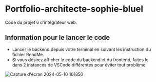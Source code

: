 # Portfolio-architecte-sophie-bluel

Code du projet 6 d'intégrateur web.

## Information pour le lancer le code

 - Lancer le backend depuis votre terminal en suivant les instruction du fichier ReadMe.
 - Si vous désirez afficher le code du backend et du frontend, faites le dans 2 instances de VSCode différentes pour éviter tout problème

![Capture d'écran 2024-05-10 101850](https://github.com/SandyDOC/Sophie-Bluel-portfolio-architecte-/assets/158569220/42626174-bfa4-4856-bb51-7232de54c9d5)
